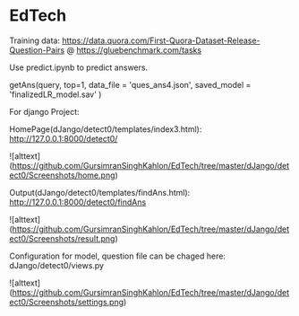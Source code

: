 # EdTech

Training data:
https://data.quora.com/First-Quora-Dataset-Release-Question-Pairs
@ https://gluebenchmark.com/tasks


Use predict.ipynb to predict answers.

getAns(query,
           top=1,
           data_file = 'ques_ans4.json',
           saved_model = 'finalizedLR_model.sav' )



For django Project:

HomePage(dJango/detect0/templates/index3.html):
http://127.0.0.1:8000/detect0/

![alttext] (https://github.com/GursimranSinghKahlon/EdTech/tree/master/dJango/detect0/Screenshots/home.png)


Output(dJango/detect0/templates/findAns.html):
http://127.0.0.1:8000/detect0/findAns

![alttext] (https://github.com/GursimranSinghKahlon/EdTech/tree/master/dJango/detect0/Screenshots/result.png)


Configuration for model, question file can be chaged here:
dJango/detect0/views.py

![alttext] (https://github.com/GursimranSinghKahlon/EdTech/tree/master/dJango/detect0/Screenshots/settings.png)
